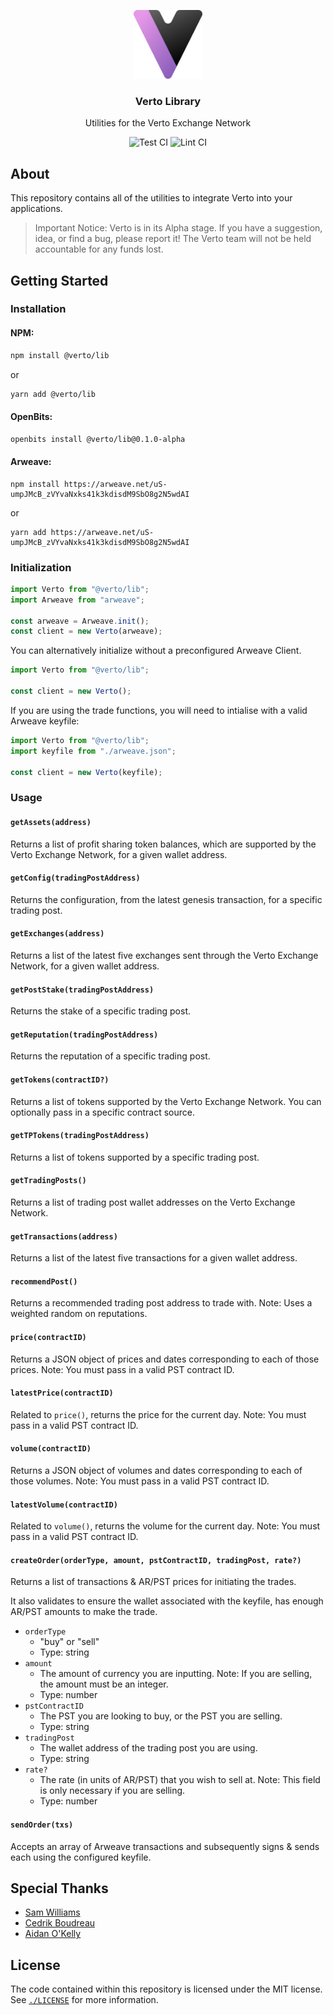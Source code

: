 <p align="center">
  <a href="https://verto.exchange">
    <img src="https://raw.githubusercontent.com/useverto/design/master/logo/logo_light.svg" alt="Verto logo (light version)" width="110" />
  </a>

  <h3 align="center">Verto Library</h3>

  <p align="center">
    Utilities for the Verto Exchange Network
  </p>

  <p align="center">
    <img src="https://github.com/useverto/lib/workflows/Test/badge.svg" alt="Test CI" />
    <img src="https://github.com/useverto/lib/workflows/Lint/badge.svg" alt="Lint CI" />
  </p>

</p>

## About

This repository contains all of the utilities to integrate Verto into your applications.

> Important Notice: Verto is in its Alpha stage. If you have a suggestion, idea, or find a bug, please report it! The Verto team will not be held accountable for any funds lost.

## Getting Started

### Installation

#### NPM:

```sh
npm install @verto/lib
```

or

```sh
yarn add @verto/lib
```

#### OpenBits:

```sh
openbits install @verto/lib@0.1.0-alpha
```

#### Arweave:

```
npm install https://arweave.net/uS-umpJMcB_zVYvaNxks41k3kdisdM9SbO8g2N5wdAI
```

or

```
yarn add https://arweave.net/uS-umpJMcB_zVYvaNxks41k3kdisdM9SbO8g2N5wdAI
```

### Initialization

```js
import Verto from "@verto/lib";
import Arweave from "arweave";

const arweave = Arweave.init();
const client = new Verto(arweave);
```

You can alternatively initialize without a preconfigured Arweave Client.

```js
import Verto from "@verto/lib";

const client = new Verto();
```

If you are using the trade functions, you will need to intialise with a valid Arweave keyfile:

```js
import Verto from "@verto/lib";
import keyfile from "./arweave.json";

const client = new Verto(keyfile);
```

### Usage

#### `getAssets(address)`

Returns a list of profit sharing token balances, which are supported by the Verto Exchange Network, for a given wallet address.

#### `getConfig(tradingPostAddress)`

Returns the configuration, from the latest genesis transaction, for a specific trading post.

#### `getExchanges(address)`

Returns a list of the latest five exchanges sent through the Verto Exchange Network, for a given wallet address.

#### `getPostStake(tradingPostAddress)`

Returns the stake of a specific trading post.

#### `getReputation(tradingPostAddress)`

Returns the reputation of a specific trading post.

#### `getTokens(contractID?)`

Returns a list of tokens supported by the Verto Exchange Network. You can optionally pass in a specific contract source.

#### `getTPTokens(tradingPostAddress)`

Returns a list of tokens supported by a specific trading post.

#### `getTradingPosts()`

Returns a list of trading post wallet addresses on the Verto Exchange Network.

#### `getTransactions(address)`

Returns a list of the latest five transactions for a given wallet address.

#### `recommendPost()`

Returns a recommended trading post address to trade with. Note: Uses a weighted random on reputations.

#### `price(contractID)`

Returns a JSON object of prices and dates corresponding to each of those prices. Note: You must pass in a valid PST contract ID.

#### `latestPrice(contractID)`

Related to `price()`, returns the price for the current day. Note: You must pass in a valid PST contract ID.

#### `volume(contractID)`

Returns a JSON object of volumes and dates corresponding to each of those volumes. Note: You must pass in a valid PST contract ID.

#### `latestVolume(contractID)`

Related to `volume()`, returns the volume for the current day. Note: You must pass in a valid PST contract ID.

#### `createOrder(orderType, amount, pstContractID, tradingPost, rate?)`

Returns a list of transactions & AR/PST prices for initiating the trades.

It also validates to ensure the wallet associated with the keyfile, has enough AR/PST amounts to make the trade.

- `orderType`
  - "buy" or "sell"
  - Type: string
- `amount`
  - The amount of currency you are inputting. Note: If you are selling, the amount must be an integer.
  - Type: number
- `pstContractID`
  - The PST you are looking to buy, or the PST you are selling.
  - Type: string
- `tradingPost`
  - The wallet address of the trading post you are using.
  - Type: string
- `rate?`
  - The rate (in units of AR/PST) that you wish to sell at. Note: This field is only necessary if you are selling.
  - Type: number

#### `sendOrder(txs)`

Accepts an array of Arweave transactions and subsequently signs & sends each using the configured keyfile.

## Special Thanks

- [Sam Williams](https://github.com/samcamwilliams)
- [Cedrik Boudreau](https://github.com/cedriking)
- [Aidan O'Kelly](https://github.com/aidanok)

## License

The code contained within this repository is licensed under the MIT license.
See [`./LICENSE`](./LICENSE) for more information.
